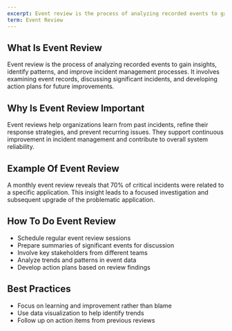 ```yaml
---
excerpt: Event review is the process of analyzing recorded events to gain insights, identify patterns, and improve incident management processes.
term: Event Review
---
```

## What Is Event Review

Event review is the process of analyzing recorded events to gain insights, identify patterns, and improve incident management processes. It involves examining event records, discussing significant incidents, and developing action plans for future improvements.

## Why Is Event Review Important

Event reviews help organizations learn from past incidents, refine their response strategies, and prevent recurring issues. They support continuous improvement in incident management and contribute to overall system reliability.

## Example Of Event Review

A monthly event review reveals that 70% of critical incidents were related to a specific application. This insight leads to a focused investigation and subsequent upgrade of the problematic application.

## How To Do Event Review

- Schedule regular event review sessions
- Prepare summaries of significant events for discussion
- Involve key stakeholders from different teams
- Analyze trends and patterns in event data
- Develop action plans based on review findings

## Best Practices

- Focus on learning and improvement rather than blame
- Use data visualization to help identify trends
- Follow up on action items from previous reviews